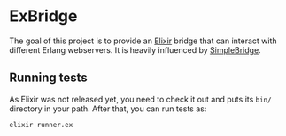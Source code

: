 # ExBridge

The goal of this project is to provide an [Elixir](https://github.com/josevalim/elixir) bridge that can interact with different Erlang webservers. It is heavily influenced by [SimpleBridge](https://github.com/nitrogen/simple_bridge).

## Running tests

As Elixir was not released yet, you need to check it out and puts its `bin/` directory in your path. After that, you can run tests as:

    elixir runner.ex